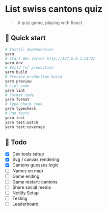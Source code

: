 # List swiss cantons quiz

> A quiz game, playing with React

## :rocket: Quick start

```bash
# Install dependencies
yarn
# Start dev server http://127.0.0.1:5173/
yarn dev
# Build for production
yarn build
# Preview production build
yarn preview
# Lint code
yarn lint
# Format code
yarn format
# Type check code
yarn typecheck
# Run tests
yarn test
yarn test:watch
yarn test:coverage
```

## :memo: Todo

- [x] Dev tools setup
- [x] Svg / canvas rendering
- [x] Cantons guesses logic
- [ ] Names on map
- [ ] Game ending
- [ ] Game restart: cantons
- [ ] Share social media
- [ ] Netlify Setup
- [ ] Testing
- [ ] Leaderboard
